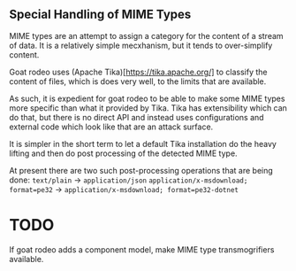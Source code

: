 ## Special Handling of MIME Types

MIME types are an attempt to assign a category for the content of a stream of data. It is a relatively simple mecxhanism, but it tends to over-simplify content.

Goat rodeo uses (Apache Tika)[https://tika.apache.org/] to classify the content of files, which is does very well, to the limits that are available.

As such, it is expedient for goat rodeo to be able to make some MIME types more specific than what it provided by Tika. Tika has extensibility which can do that, but there is no direct API and instead uses configurations and external code which look like that are an attack surface.

It is simpler in the short term to let a default Tika installation do the heavy lifting and then do post processing of the detected MIME type.

At present there are two such post-processing operations that are being done:
`text/plain` -> `application/json`
`application/x-msdownload; format=pe32` -> `application/x-msdownload; format=pe32-dotnet`

# TODO
If goat rodeo adds a component model, make MIME type transmogrifiers available.
